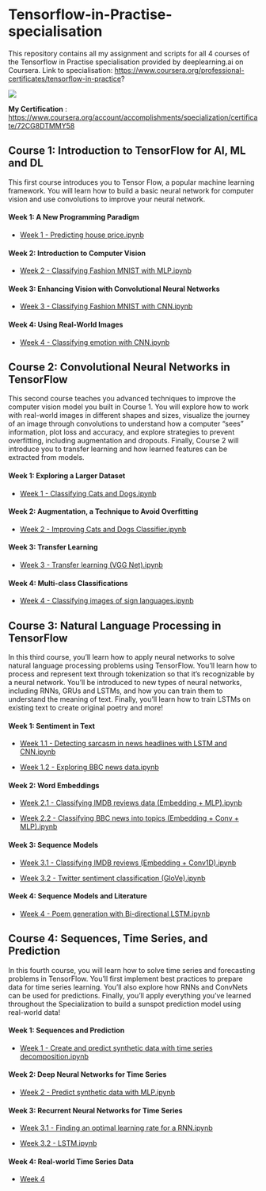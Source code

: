 # Tensorflow-in-Practise-specialisation

This repository contains all my assignment and scripts for all 4 courses of the Tensorflow in Practise specialisation provided by deeplearning.ai on Coursera. Link to specialisation: https://www.coursera.org/professional-certificates/tensorflow-in-practice?

![](https://d2wvfoqc9gyqzf.cloudfront.net/content/uploads/2019/06/Website-TFSDesktopBanner.png)

**My Certification** : https://www.coursera.org/account/accomplishments/specialization/certificate/72CG8DTMMY58

## Course 1: Introduction to TensorFlow for AI, ML and DL

This first course introduces you to Tensor Flow, a popular machine learning framework. You will learn how to build a basic neural network for computer vision and use convolutions to improve your neural network.

#### Week 1: A New Programming Paradigm

- [Week 1 - Predicting house price.ipynb](https://github.com/polospeter/Tensorflow-in-Practise-specialisation/blob/main/Course%201%20-%20Introduction%20to%20TensorFlow%20for%20AI%2C%20ML%20and%20DL/Week%201/Exercise_1_House_Prices_Question.ipynb)

#### Week 2: Introduction to Computer Vision

- [Week 2 - Classifying Fashion MNIST with MLP.ipynb](https://github.com/polospeter/Tensorflow-in-Practise-specialisation/blob/main/Course%201%20-%20Introduction%20to%20TensorFlow%20for%20AI%2C%20ML%20and%20DL/Week%202/Exercise2-MNIST.ipynb)

#### Week 3: Enhancing Vision with Convolutional Neural Networks

- [Week 3 - Classifying Fashion MNIST with CNN.ipynb](https://github.com/polospeter/Tensorflow-in-Practise-specialisation/blob/main/Course%201%20-%20Introduction%20to%20TensorFlow%20for%20AI%2C%20ML%20and%20DL/Week%203/Excercise%203%20Question.ipynb)

#### Week 4: Using Real-World Images

- [Week 4 - Classifying emotion with CNN.ipynb](https://github.com/polospeter/Tensorflow-in-Practise-specialisation/blob/main/Course%201%20-%20Introduction%20to%20TensorFlow%20for%20AI%2C%20ML%20and%20DL/Week%204/Exercise4-Question.ipynb)

## Course 2: Convolutional Neural Networks in TensorFlow

This second course teaches you advanced techniques to improve the computer vision model you built in Course 1. You will explore how to work with real-world images in different shapes and sizes, visualize the journey of an image through convolutions to understand how a computer “sees” information, plot loss and accuracy, and explore strategies to prevent overfitting, including augmentation and dropouts. Finally, Course 2 will introduce you to transfer learning and how learned features can be extracted from models.

#### Week 1: Exploring a Larger Dataset

- [Week 1 - Classifying Cats and Dogs.ipynb](https://github.com/polospeter/Tensorflow-in-Practise-specialisation/blob/main/Course%202%20-%20Convolutional%20Neural%20Networks%20in%20TensorFlow/Week%201/Exercise_5_Answer.ipynb)

#### Week 2: Augmentation, a Technique to Avoid Overfitting

- [Week 2 - Improving Cats and Dogs Classifier.ipynb](https://github.com/polospeter/Tensorflow-in-Practise-specialisation/blob/main/Course%202%20-%20Convolutional%20Neural%20Networks%20in%20TensorFlow/Week%202/Copy_of_Exercise_6_Answer.ipynb)

#### Week 3: Transfer Learning

- [Week 3 - Transfer learning (VGG Net).ipynb](https://github.com/polospeter/Tensorflow-in-Practise-specialisation/blob/main/Course%202%20-%20Convolutional%20Neural%20Networks%20in%20TensorFlow/Week%203/Copy_of_Exercise_7_Answer.ipynb)

#### Week 4: Multi-class Classifications

- [Week 4 - Classifying images of sign languages.ipynb](https://github.com/polospeter/Tensorflow-in-Practise-specialisation/blob/main/Course%202%20-%20Convolutional%20Neural%20Networks%20in%20TensorFlow/Week%204/Copy_of_Exercise_8_Answer.ipynb)

## Course 3: Natural Language Processing in TensorFlow

In this third course, you’ll learn how to apply neural networks to solve natural language processing problems using TensorFlow. You’ll learn how to process and represent text through tokenization so that it’s recognizable by a neural network. You’ll be introduced to new types of neural networks, including RNNs, GRUs and LSTMs, and how you can train them to understand the meaning of text. Finally, you’ll learn how to train LSTMs on existing text to create original poetry and more!

#### Week 1: Sentiment in Text

- [Week 1.1 - Detecting sarcasm in news headlines with LSTM and CNN.ipynb](https://github.com/polospeter/Tensorflow-in-Practise-specialisation/blob/main/Course%203%20-%20Natural%20Language%20Processing%20in%20TensorFlow/Week%201/Course%203%20-%20Week%201%20-%20Exercise-Answer.ipynb)

- [Week 1.2 - Exploring BBC news data.ipynb](https://github.com/polospeter/Tensorflow-in-Practise-specialisation/blob/main/Course%203%20-%20Natural%20Language%20Processing%20in%20TensorFlow/Week%201/Course%203%20-%20Week%201%20-%20Lesson%203.ipynb)

#### Week 2: Word Embeddings

- [Week 2.1 - Classifying IMDB reviews data (Embedding + MLP).ipynb](https://github.com/polospeter/Tensorflow-in-Practise-specialisation/blob/main/Course%203%20-%20Natural%20Language%20Processing%20in%20TensorFlow/Week%202/Course%203%20-%20Week%202%20-%20Exercise-Answer.ipynb)

- [Week 2.2 - Classifying BBC news into topics (Embedding + Conv + MLP).ipynb](https://github.com/polospeter/Tensorflow-in-Practise-specialisation/blob/main/Course%203%20-%20Natural%20Language%20Processing%20in%20TensorFlow/Week%202/Course%203%20-%20Week%202%20-%20Exercise-Answer.ipynb)

#### Week 3: Sequence Models

- [Week 3.1 - Classifying IMDB reviews (Embedding + Conv1D).ipynb](https://github.com/polospeter/Tensorflow-in-Practise-specialisation/blob/main/Course%203%20-%20Natural%20Language%20Processing%20in%20TensorFlow/Week%203/Course%203%20-%20Week%203%20-%20Lesson%20-%202D.ipynb)

- [Week 3.2 - Twitter sentiment classification (GloVe).ipynb](https://github.com/polospeter/Tensorflow-in-Practise-specialisation/blob/main/Course%203%20-%20Natural%20Language%20Processing%20in%20TensorFlow/Week%203/Course%203%20-%20Week%203%20-%20Exercise-Answer.ipynb)

#### Week 4: Sequence Models and Literature

- [Week 4 - Poem generation with Bi-directional LSTM.ipynb](https://github.com/polospeter/Tensorflow-in-Practise-specialisation/blob/main/Course%203%20-%20Natural%20Language%20Processing%20in%20TensorFlow/Week%204/Course%203%20-%20Week%204%20-%20Exercise-Answer.ipynb)

## Course 4: Sequences, Time Series, and Prediction

In this fourth course, you will learn how to solve time series and forecasting problems in TensorFlow. You’ll first implement best practices to prepare data for time series learning. You’ll also explore how RNNs and ConvNets can be used for predictions. Finally, you’ll apply everything you’ve learned throughout the Specialization to build a sunspot prediction model using real-world data!

#### Week 1: Sequences and Prediction

- [Week 1 - Create and predict synthetic data with time series decomposition.ipynb](https://github.com/polospeter/Tensorflow-in-Practise-specialisation/blob/main/Course%204%20-%20Sequences%2C%20Time%20Series%2C%20and%20Prediction/Week%201/Course%204%20-%20Week%201%20-%20Exercise-Question.ipynb)

#### Week 2: Deep Neural Networks for Time Series

- [Week 2 - Predict synthetic data with MLP.ipynb](https://github.com/polospeter/Tensorflow-in-Practise-specialisation/blob/main/Course%204%20-%20Sequences%2C%20Time%20Series%2C%20and%20Prediction/Week%202/Course%204%20-%20Week%202%20-%20Exercise-Answer.ipynb)

#### Week 3: Recurrent Neural Networks for Time Series

- [Week 3.1 - Finding an optimal learning rate for a RNN.ipynb](https://github.com/polospeter/Tensorflow-in-Practise-specialisation/blob/main/Course%204%20-%20Sequences%2C%20Time%20Series%2C%20and%20Prediction/Week%203/Course%204%20-%20Week%203%20-%20Lesson%202.ipynb)

- [Week 3.2 - LSTM.ipynb](https://github.com/polospeter/Tensorflow-in-Practise-specialisation/blob/main/Course%204%20-%20Sequences%2C%20Time%20Series%2C%20and%20Prediction/Week%203/Course%204%20-%20Week%203%20-%20Exercise-Answer.ipynb)

#### Week 4: Real-world Time Series Data

- [Week 4](https://github.com/polospeter/Tensorflow-in-Practise-specialisation/blob/main/Course%204%20-%20Sequences%2C%20Time%20Series%2C%20and%20Prediction/Week%204/Course%204%20-%20Week%204%20-%20Exercise-Answer.ipynb)
